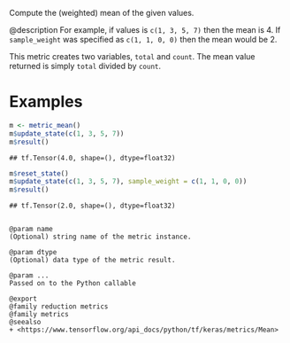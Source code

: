 Compute the (weighted) mean of the given values.

@description
For example, if values is `c(1, 3, 5, 7)` then the mean is 4.
If `sample_weight` was specified as `c(1, 1, 0, 0)` then the mean would be 2.

This metric creates two variables, `total` and `count`.
The mean value returned is simply `total` divided by `count`.

# Examples

```r
m <- metric_mean()
m$update_state(c(1, 3, 5, 7))
m$result()
```

```
## tf.Tensor(4.0, shape=(), dtype=float32)
```


```r
m$reset_state()
m$update_state(c(1, 3, 5, 7), sample_weight = c(1, 1, 0, 0))
m$result()
```

```
## tf.Tensor(2.0, shape=(), dtype=float32)
```
```

@param name
(Optional) string name of the metric instance.

@param dtype
(Optional) data type of the metric result.

@param ...
Passed on to the Python callable

@export
@family reduction metrics
@family metrics
@seealso
+ <https://www.tensorflow.org/api_docs/python/tf/keras/metrics/Mean>

